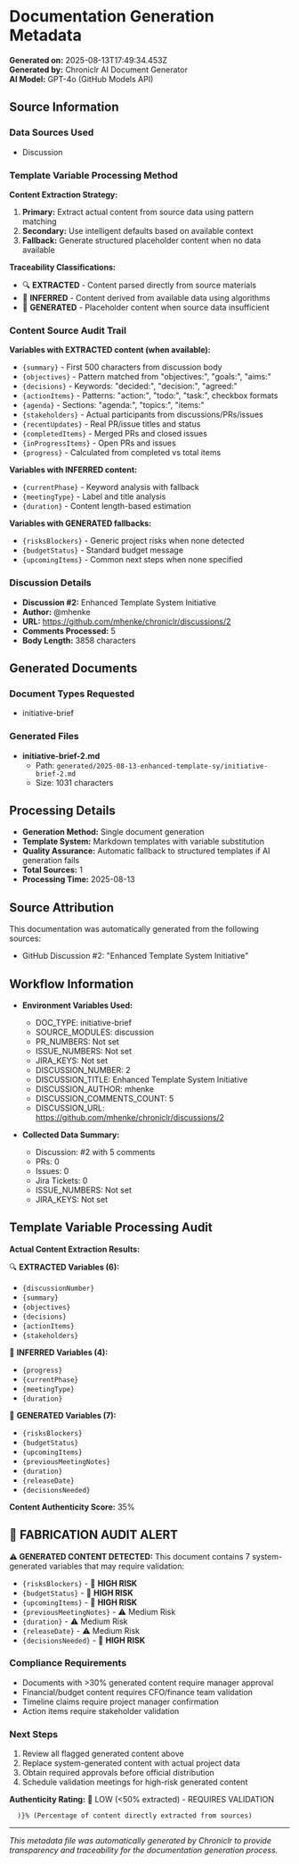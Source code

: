 # Documentation Generation Metadata

**Generated on:** 2025-08-13T17:49:34.453Z  
**Generated by:** Chroniclr AI Document Generator  
**AI Model:** GPT-4o (GitHub Models API)  

## Source Information

### Data Sources Used
- Discussion

### Template Variable Processing Method

**Content Extraction Strategy:**
1. **Primary:** Extract actual content from source data using pattern matching
2. **Secondary:** Use intelligent defaults based on available context
3. **Fallback:** Generate structured placeholder content when no data available

**Traceability Classifications:**
- 🔍 **EXTRACTED** - Content parsed directly from source materials
- 🧠 **INFERRED** - Content derived from available data using algorithms
- 📝 **GENERATED** - Placeholder content when source data insufficient

### Content Source Audit Trail

**Variables with EXTRACTED content (when available):**
- `{summary}` - First 500 characters from discussion body
- `{objectives}` - Pattern matched from "objectives:", "goals:", "aims:"
- `{decisions}` - Keywords: "decided:", "decision:", "agreed:"
- `{actionItems}` - Patterns: "action:", "todo:", "task:", checkbox formats
- `{agenda}` - Sections: "agenda:", "topics:", "items:"
- `{stakeholders}` - Actual participants from discussions/PRs/issues
- `{recentUpdates}` - Real PR/issue titles and status
- `{completedItems}` - Merged PRs and closed issues
- `{inProgressItems}` - Open PRs and issues
- `{progress}` - Calculated from completed vs total items

**Variables with INFERRED content:**
- `{currentPhase}` - Keyword analysis with fallback
- `{meetingType}` - Label and title analysis
- `{duration}` - Content length-based estimation

**Variables with GENERATED fallbacks:**
- `{risksBlockers}` - Generic project risks when none detected
- `{budgetStatus}` - Standard budget message
- `{upcomingItems}` - Common next steps when none specified

### Discussion Details
- **Discussion #2:** Enhanced Template System Initiative
- **Author:** @mhenke
- **URL:** https://github.com/mhenke/chroniclr/discussions/2
- **Comments Processed:** 5
- **Body Length:** 3858 characters








## Generated Documents

### Document Types Requested
- initiative-brief

### Generated Files
- **initiative-brief-2.md**
  - Path: `generated/2025-08-13-enhanced-template-sy/initiative-brief-2.md`
  - Size: 1031 characters

## Processing Details

- **Generation Method:** Single document generation
- **Template System:** Markdown templates with variable substitution
- **Quality Assurance:** Automatic fallback to structured templates if AI generation fails
- **Total Sources:** 1
- **Processing Time:** 2025-08-13

## Source Attribution

This documentation was automatically generated from the following sources:

- GitHub Discussion #2: "Enhanced Template System Initiative"




## Workflow Information

- **Environment Variables Used:**
  - DOC_TYPE: initiative-brief
  - SOURCE_MODULES: discussion
  - PR_NUMBERS: Not set
  - ISSUE_NUMBERS: Not set
  - JIRA_KEYS: Not set
  - DISCUSSION_NUMBER: 2
  - DISCUSSION_TITLE: Enhanced Template System Initiative
  - DISCUSSION_AUTHOR: mhenke
  - DISCUSSION_COMMENTS_COUNT: 5
  - DISCUSSION_URL: https://github.com/mhenke/chroniclr/discussions/2

- **Collected Data Summary:**
  - Discussion: #2 with 5 comments
  - PRs: 0
  - Issues: 0
  - Jira Tickets: 0
  - ISSUE_NUMBERS: Not set
  - JIRA_KEYS: Not set

## Template Variable Processing Audit

**Actual Content Extraction Results:**

🔍 **EXTRACTED Variables (6):**
- `{discussionNumber}`
- `{summary}`
- `{objectives}`
- `{decisions}`
- `{actionItems}`
- `{stakeholders}`

🧠 **INFERRED Variables (4):**
- `{progress}`
- `{currentPhase}`
- `{meetingType}`
- `{duration}`

📝 **GENERATED Variables (7):**
- `{risksBlockers}`
- `{budgetStatus}`
- `{upcomingItems}`
- `{previousMeetingNotes}`
- `{duration}`
- `{releaseDate}`
- `{decisionsNeeded}`

**Content Authenticity Score:** 35%


## 🚨 FABRICATION AUDIT ALERT

**⚠️ GENERATED CONTENT DETECTED:** This document contains 7 system-generated variables that may require validation:

- `{risksBlockers}` - 🚨 **HIGH RISK**
- `{budgetStatus}` - 🚨 **HIGH RISK**
- `{upcomingItems}` - 🚨 **HIGH RISK**
- `{previousMeetingNotes}` - ⚠️  Medium Risk
- `{duration}` - ⚠️  Medium Risk
- `{releaseDate}` - ⚠️  Medium Risk
- `{decisionsNeeded}` - 🚨 **HIGH RISK**

### Compliance Requirements
- Documents with >30% generated content require manager approval
- Financial/budget content requires CFO/finance team validation
- Timeline claims require project manager confirmation
- Action items require stakeholder validation

### Next Steps
1. Review all flagged generated content above
2. Replace system-generated content with actual project data
3. Obtain required approvals before official distribution
4. Schedule validation meetings for high-risk generated content

**Authenticity Rating:** 🚨 LOW (<50% extracted) - REQUIRES VALIDATION

      )}% (Percentage of content directly extracted from sources)



---

*This metadata file was automatically generated by Chroniclr to provide transparency and traceability for the documentation generation process.*
